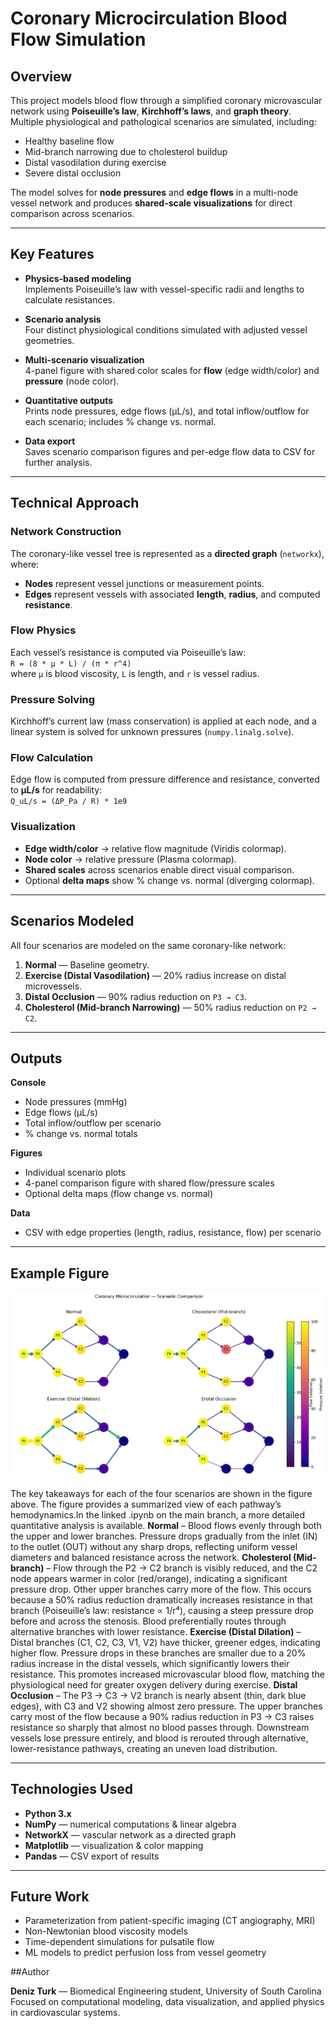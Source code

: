 # Coronary Microcirculation Blood Flow Simulation

## Overview
This project models blood flow through a simplified coronary microvascular network using **Poiseuille’s law**, **Kirchhoff’s laws**, and **graph theory**.  
Multiple physiological and pathological scenarios are simulated, including:

- Healthy baseline flow  
- Mid-branch narrowing due to cholesterol buildup  
- Distal vasodilation during exercise  
- Severe distal occlusion  

The model solves for **node pressures** and **edge flows** in a multi-node vessel network and produces **shared-scale visualizations** for direct comparison across scenarios.

---------------------------------------------------------------------------------------------------------------------

## Key Features
- **Physics-based modeling**  
  Implements Poiseuille’s law with vessel-specific radii and lengths to calculate resistances.

- **Scenario analysis**  
  Four distinct physiological conditions simulated with adjusted vessel geometries.

- **Multi-scenario visualization**  
  4-panel figure with shared color scales for **flow** (edge width/color) and **pressure** (node color).

- **Quantitative outputs**  
  Prints node pressures, edge flows (μL/s), and total inflow/outflow for each scenario; includes % change vs. normal.

- **Data export**  
  Saves scenario comparison figures and per-edge flow data to CSV for further analysis.

---------------------------------------------------------------------------------------------------------------------

## Technical Approach

### Network Construction
The coronary-like vessel tree is represented as a **directed graph** (`networkx`), where:
- **Nodes** represent vessel junctions or measurement points.  
- **Edges** represent vessels with associated **length**, **radius**, and computed **resistance**.

### Flow Physics
Each vessel’s resistance is computed via Poiseuille’s law:  
`R = (8 * μ * L) / (π * r^4)`  
where `μ` is blood viscosity, `L` is length, and `r` is vessel radius.

### Pressure Solving
Kirchhoff’s current law (mass conservation) is applied at each node, and a linear system is solved for unknown pressures (`numpy.linalg.solve`).

### Flow Calculation
Edge flow is computed from pressure difference and resistance, converted to **μL/s** for readability:  
`Q_uL/s = (ΔP_Pa / R) * 1e9`

### Visualization
- **Edge width/color** → relative flow magnitude (Viridis colormap).  
- **Node color** → relative pressure (Plasma colormap).  
- **Shared scales** across scenarios enable direct visual comparison.  
- Optional **delta maps** show % change vs. normal (diverging colormap).

---------------------------------------------------------------------------------------------------------------------

## Scenarios Modeled
All four scenarios are modeled on the same coronary-like network:

1. **Normal** — Baseline geometry.  
2. **Exercise (Distal Vasodilation)** — 20% radius increase on distal microvessels.  
3. **Distal Occlusion** — 90% radius reduction on `P3 → C3`.  
4. **Cholesterol (Mid-branch Narrowing)** — 50% radius reduction on `P2 → C2`.

---------------------------------------------------------------------------------------------------------------------

## Outputs
**Console**
- Node pressures (mmHg)
- Edge flows (μL/s)
- Total inflow/outflow per scenario
- % change vs. normal totals

**Figures**
- Individual scenario plots
- 4-panel comparison figure with shared flow/pressure scales
- Optional delta maps (flow change vs. normal)

**Data**
- CSV with edge properties (length, radius, resistance, flow) per scenario

---------------------------------------------------------------------------------------------------------------------

## Example Figure

![Scenario Comparison](outputs/scenario_comparison-2.png)

The key takeaways for each of the four scenarios are shown in the figure above. The figure provides a summarized view of each pathway’s hemodynamics.In the linked .ipynb on the main branch, a more detailed quantitative analysis is available.
**Normal** – Blood flows evenly through both the upper and lower branches. Pressure drops gradually from the inlet (IN) to the outlet (OUT) without any sharp drops, reflecting uniform vessel diameters and balanced resistance across the network.
**Cholesterol (Mid-branch)** – Flow through the P2 → C2 branch is visibly reduced, and the C2 node appears warmer in color (red/orange), indicating a significant pressure drop. Other upper branches carry more of the flow. This occurs because a 50% radius reduction dramatically increases resistance in that branch (Poiseuille’s law: resistance ∝ 1/r⁴), causing a steep pressure drop before and across the stenosis. Blood preferentially routes through alternative branches with lower resistance.
**Exercise (Distal Dilation)** – Distal branches (C1, C2, C3, V1, V2) have thicker, greener edges, indicating higher flow. Pressure drops in these branches are smaller due to a 20% radius increase in the distal vessels, which significantly lowers their resistance. This promotes increased microvascular blood flow, matching the physiological need for greater oxygen delivery during exercise.
**Distal Occlusion** – The P3 → C3 → V2 branch is nearly absent (thin, dark blue edges), with C3 and V2 showing almost zero pressure. The upper branches carry most of the flow because a 90% radius reduction in P3 → C3 raises resistance so sharply that almost no blood passes through. Downstream vessels lose pressure entirely, and blood is rerouted through alternative, lower-resistance pathways, creating an uneven load distribution.

---------------------------------------------------------------------------------------------------------------------

## Technologies Used
- **Python 3.x**  
- **NumPy** — numerical computations & linear algebra  
- **NetworkX** — vascular network as a directed graph  
- **Matplotlib** — visualization & color mapping  
- **Pandas** — CSV export of results

---------------------------------------------------------------------------------------------------------------------

## Future Work

- Parameterization from patient-specific imaging (CT angiography, MRI)
- Non-Newtonian blood viscosity models
- Time-dependent simulations for pulsatile flow
- ML models to predict perfusion loss from vessel geometry


##Author

**Deniz Turk** — Biomedical Engineering student, University of South Carolina
Focused on computational modeling, data visualization, and applied physics in cardiovascular systems.
